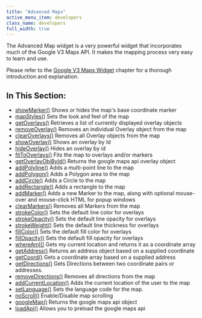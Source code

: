 ```yaml
---
title: "Advanced Maps"
active_menu_item: developers
class_name: developers
full_width: true
---
```



The Advanced Map widget is a very powerful widget that incorporates much of the Google V3 Maps API. It makes the mapping process very easy to learn and use.

Please refer to the [Google V3 Maps Widget](/developers/user-guide/product-guide/advanced-important-widgets/google-v3-maps-widget/) chapter for a thorough introduction and explanation.

## In This Section:

 - [showMarker()](/developers/user-guide/scripting-apis/client-api/widget-object-functions/advanced-maps/showmarker)
    Shows or hides the map's base coordinate marker
 - [mapStyles()](/developers/user-guide/scripting-apis/client-api/widget-object-functions/advanced-maps/mapstyles)
    Sets the look and feel of the map
 - [getOverlays()](/developers/user-guide/scripting-apis/client-api/widget-object-functions/advanced-maps/getoverlays)
    Retrieves a list of currently displayed overlay objects
 - [removeOverlay()](/developers/user-guide/scripting-apis/client-api/widget-object-functions/advanced-maps/removeoverlay)
    Removes an individual Overlay object from the map
 - [clearOverlays()](/developers/user-guide/scripting-apis/client-api/widget-object-functions/advanced-maps/clearoverlays)
    Removes all Overlay objects from the map
 - [showOverlay()](/developers/user-guide/scripting-apis/client-api/widget-object-functions/advanced-maps/showoverlayid)
    Shows an overlay by Id
 - [hideOverlay()](/developers/user-guide/scripting-apis/client-api/widget-object-functions/advanced-maps/hideoverlay)
    Hides an overlay by id
 - [fitToOverlays()](/developers/user-guide/scripting-apis/client-api/widget-object-functions/advanced-maps/fittooverlays)
    Fits the map to overlays and/or markers
 - [getOverlayObjById()](/developers/user-guide/scripting-apis/client-api/widget-object-functions/advanced-maps/getoverlayobjbyidid)
    Returns the google maps api overlay object
 - [addPolyline()](/developers/user-guide/scripting-apis/client-api/widget-object-functions/advanced-maps/addpolyline)
    Adds a multi-point line to the map
 - [addPolygon()](/developers/user-guide/scripting-apis/client-api/widget-object-functions/advanced-maps/addpolygon)
    Adds a Polygon area to the map
 - [addCircle()](/developers/user-guide/scripting-apis/client-api/widget-object-functions/advanced-maps/addcircle)
    Adds a Circle to the map
 - [addRectangle()](/developers/user-guide/scripting-apis/client-api/widget-object-functions/advanced-maps/addrectangle)
    Adds a rectangle to the map
 - [addMarker()](/developers/user-guide/scripting-apis/client-api/widget-object-functions/advanced-maps/addmarker)
    Adds a new Marker to the map, along with optional mouse-over and mouse-click HTML for popup windows
 - [clearMarkers()](/developers/user-guide/scripting-apis/client-api/widget-object-functions/advanced-maps/clearmarkers)
    Removes all Markers from the map
 - [strokeColor()](/developers/user-guide/scripting-apis/client-api/widget-object-functions/advanced-maps/strokecolor)
    Sets the default line color for overlays
 - [strokeOpacity()](/developers/user-guide/scripting-apis/client-api/widget-object-functions/advanced-maps/strokeopacity)
    Sets the default line opacity for overlays
 - [strokeWeight()](/developers/user-guide/scripting-apis/client-api/widget-object-functions/advanced-maps/strokeweight)
    Sets the default line thickness for overlays
 - [fillColor()](/developers/user-guide/scripting-apis/client-api/widget-object-functions/advanced-maps/fillcolor)
    Sets the default fill color for overlays
 - [fillOpacity()](/developers/user-guide/scripting-apis/client-api/widget-object-functions/advanced-maps/fillopacity)
    Sets the default fill opacity for overlays
 - [whereAmI()](/developers/user-guide/scripting-apis/client-api/widget-object-functions/advanced-maps/whereami)
    Gets my current location and returns it as a coordinate array
 - [getAddress()](/developers/user-guide/scripting-apis/client-api/widget-object-functions/advanced-maps/getaddress)
    Returns an address object based on a supplied coordinate
 - [getCoord()](/developers/user-guide/scripting-apis/client-api/widget-object-functions/advanced-maps/getcoord)
    Gets a coordinate array based on a supplied address
 - [getDirections()](/developers/user-guide/scripting-apis/client-api/widget-object-functions/advanced-maps/getdirections)
    Gets Directions between two coordinate pairs or addresses.
 - [removeDirections()](/developers/user-guide/scripting-apis/client-api/widget-object-functions/advanced-maps/removedirections)
    Removes all directions from the map
 - [addCurrentLocation()](/developers/user-guide/scripting-apis/client-api/widget-object-functions/advanced-maps/addcurrentlocation)
    Adds the current location of the user to the map
 - [setLanguage()](/developers/user-guide/scripting-apis/client-api/widget-object-functions/advanced-maps/setlanguage)
    Sets the language code for the map.
 - [noScroll()](/developers/user-guide/scripting-apis/client-api/widget-object-functions/advanced-maps/noscroll)
    Enable/Disable map scrolling
 - [googleMap()](/developers/user-guide/scripting-apis/client-api/widget-object-functions/advanced-maps/googlemap)
    Returns the google maps api object
 - [loadApi()](/developers/user-guide/scripting-apis/client-api/widget-object-functions/advanced-maps/loadapi)
    Allows you to preload the google maps api
